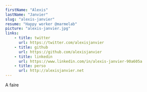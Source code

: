 ```yaml
---
firstName: "Alexis"
lastName: "Janvier"
slug: "alexis-janvier"
resume: "Happy worker @marmelab"
picture: "alexis-janvier.jpg"
links:
    - title: twitter
      url: https://twitter.com/alexisjanvier
    - title: github
      url: https://github.com/alexisjanvier
    - title: linkedin
      url: https://www.linkedin.com/in/alexis-janvier-90a605a
    - title: perso
      url: http://alexisjanvier.net
---
```


A faire
